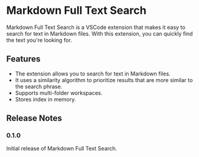 # Markdown Full Text Search

Markdown Full Text Search is a VSCode extension that makes it easy to search for text in Markdown files. With this extension, you can quickly find the text you're looking for.

## Features

- The extension allows you to search for text in Markdown files.
- It uses a similarity algorithm to prioritize results that are more similar to the search phrase.
- Supports multi-folder workspaces.
- Stores index in memory.

## Release Notes

### 0.1.0

Initial release of Markdown Full Text Search.
